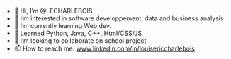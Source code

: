 - 👋 Hi, I’m @LECHARLEBOIS
- 👀 I’m interested in software developpement, data and business analysis
- 🌱 I’m currently learning Web dev.
- 🌱 Learned Python, Java, C++, Html/CSS/JS
- 💞️ I’m looking to collaborate on school project
- 📫 How to reach me: www.linkedin.com/in/louisericcharlebois

<!---
LECHARLEBOIS/LECHARLEBOIS is a ✨ special ✨ repository because its `README.md` (this file) appears on your GitHub profile.
You can click the Preview link to take a look at your changes.
--->
